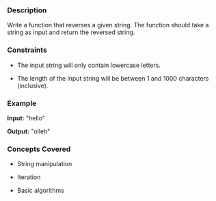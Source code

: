 ### Description

Write a function that reverses a given string.  The function should take a string as input and return the reversed string.

### Constraints

- The input string will only contain lowercase letters.
- The length of the input string will be between 1 and 1000 characters (inclusive).

### Example

**Input:**  "hello"

**Output:** "olleh"

### Concepts Covered

- String manipulation
- Iteration
- Basic algorithms